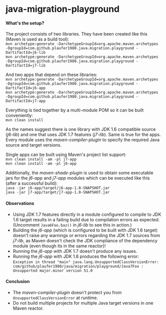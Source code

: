 java-migration-playground
=========================

#### What's the setup?
The project consists of two libraries. They have been created like this (Maven is used as a build tool):  
`mvn archetype:generate -DarchetypeGroupId=org.apache.maven.archetypes -DgroupId=com.github.plaufer1980.java.migration.playground -DartifactId=j6-lib`  
`mvn archetype:generate -DarchetypeGroupId=org.apache.maven.archetypes -DgroupId=com.github.plaufer1980.java.migration.playground -DartifactId=j7-lib`  

And two apps that depend on these libraries:  
`mvn archetype:generate -DarchetypeGroupId=org.apache.maven.archetypes -DgroupId=com.github.plaufer1980.java.migration.playground -DartifactId=j6-app`  
`mvn archetype:generate -DarchetypeGroupId=org.apache.maven.archetypes -DgroupId=com.github.plaufer1980.java.migration.playground -DartifactId=j7-app`  

Everything is tied together by a multi-module POM so it can be built conveniently:  
`mvn clean install`  

As the names suggest there is one library with JDK 1.6 compatible source (_j6-lib_) and one that uses JDK 1.7 features (_j7-lib_). Same is true for the apps.
Every module uses the _maven-compiler-plugin_ to specify the required Java source and target versions.

Single apps can be built using Maven's project list support:  
`mvn clean install -am -pl j7-app`  
`mvn clean install -am -pl j6-app`  

Additionally, the _maven-shade-plugin_ is used to obtain some executable jars for the _j6-app_ and _j7-app_ modules which can be executed like this (after a successful build):  
`java -jar j6-app/target/j6-app-1.0-SNAPSHOT.jar`  
`java -jar j7-app/target/j7-app-1.0-SNAPSHOT.jar`  

#### Observations 
* Using JDK 1.7 features directly in a module configured to compile to JDK 1.6 target results in a failing build due to compilation errors as expected. (Uncomment `Java6Foo.baz()` in _j6-lib_ to see this in action.)
* Building the _j6-app_ (which is configured to be built with JDK 1.6 target) doesn't raise any warnings or errors regarding the JDK 1.7 sources from _j7-lib_, as Maven doesn't check the JDK compliance of the dependency module (even though its in the same reactor)!
* Running the _j6-app_ with JDK 1.7 doesn't produce any issues.
* Running the _j6-app_ with JDK 1.6 produces the following error:  
`Exception in thread "main" java.lang.UnsupportedClassVersionError: com/github/plaufer1980/java/migration/playground/Java7Foo : Unsupported major.minor version 51.0`

#### Conclusion
* The _maven-compiler-plugin_ doesn't protect you from `UnsupportedClassVersionError` at runtime. 
* Do not build multiple projects for multiple Java target versions in one Maven reactor.


